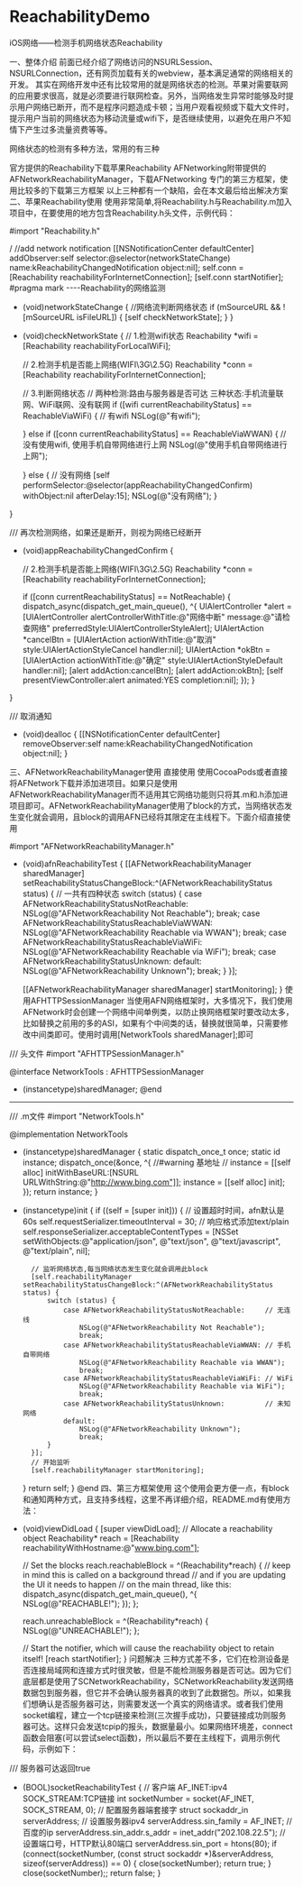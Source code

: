 # ReachabilityDemo
iOS网络——检测手机网络状态Reachability


一、整体介绍
前面已经介绍了网络访问的NSURLSession、NSURLConnection，还有网页加载有关的webview，基本满足通常的网络相关的开发。
其实在网络开发中还有比较常用的就是网络状态的检测。苹果对需要联网的应用要求很高，就是必须要进行联网检查。另外，当网络发生异常时能够及时提示用户网络已断开，而不是程序问题造成卡顿；当用户观看视频或下载大文件时，提示用户当前的网络状态为移动流量或wifi下，是否继续使用，以避免在用户不知情下产生过多流量资费等等。

网络状态的检测有多种方法，常用的有三种

官方提供的Reachability下载苹果Reachability
AFNetworking附带提供的AFNetworkReachabilityManager，下载AFNetworking
专门的第三方框架，使用比较多的下载第三方框架
以上三种都有一个缺陷，会在本文最后给出解决方案
二、苹果Reachability使用
使用非常简单,将Reachability.h与Reachability.m加入项目中，在要使用的地方包含Reachability.h头文件，示例代码：

#import "Reachability.h"

/  //add network notification
    [[NSNotificationCenter defaultCenter] addObserver:self selector:@selector(networkStateChange) name:kReachabilityChangedNotification object:nil];
    self.conn = [Reachability reachabilityForInternetConnection];
    [self.conn startNotifier];
#pragma mark ----Reachability的网络监测
- (void)networkStateChange
{
    //网络流判断网络状态
    if (mSourceURL && ![mSourceURL isFileURL]) {
        [self checkNetworkState];
    }
}

- (void)checkNetworkState
{
    // 1.检测wifi状态
    Reachability *wifi = [Reachability reachabilityForLocalWiFi];
    
    // 2.检测手机是否能上网络(WIFI\3G\2.5G)
    Reachability *conn = [Reachability reachabilityForInternetConnection];
    
  
    
    // 3.判断网络状态
    // 两种检测:路由与服务器是否可达  三种状态:手机流量联网、WiFi联网、没有联网
    if ([wifi currentReachabilityStatus] == ReachableViaWiFi) { // 有wifi
        NSLog(@"有wifi");
        
    } else if ([conn currentReachabilityStatus] == ReachableViaWWAN) { // 没有使用wifi, 使用手机自带网络进行上网
        NSLog(@"使用手机自带网络进行上网");
    
        
    } else { // 没有网络
         [self performSelector:@selector(appReachabilityChangedConfirm) withObject:nil afterDelay:15];
        NSLog(@"没有网络");
    }

    
}

/// 再次检测网络，如果还是断开，则视为网络已经断开
- (void)appReachabilityChangedConfirm {
   
    
    // 2.检测手机是否能上网络(WIFI\3G\2.5G)
    Reachability *conn = [Reachability reachabilityForInternetConnection];
    
    if ([conn currentReachabilityStatus] == NotReachable) {
        dispatch_async(dispatch_get_main_queue(), ^{
            UIAlertController *alert = [UIAlertController alertControllerWithTitle:@"网络中断" message:@"请检查网络" preferredStyle:UIAlertControllerStyleAlert];
            UIAlertAction *cancelBtn = [UIAlertAction actionWithTitle:@"取消" style:UIAlertActionStyleCancel handler:nil];
            UIAlertAction *okBtn = [UIAlertAction actionWithTitle:@"确定" style:UIAlertActionStyleDefault handler:nil];
            [alert addAction:cancelBtn];
            [alert addAction:okBtn];
            [self presentViewController:alert animated:YES completion:nil];
        });
    }
 
    
    
}

/// 取消通知
- (void)dealloc {
    [[NSNotificationCenter defaultCenter] removeObserver:self name:kReachabilityChangedNotification object:nil];
}

三、AFNetworkReachabilityManager使用
直接使用
使用CocoaPods或者直接将AFNetwork下载并添加进项目。如果只是使用AFNetworkReachabilityManager而不适用其它网络功能则只将其.m和.h添加进项目即可。AFNetworkReachabilityManager使用了block的方式，当网络状态发生变化就会调用，且block的调用AFN已经将其限定在主线程下。下面介绍直接使用

#import "AFNetworkReachabilityManager.h"
- (void)afnReachabilityTest {
    [[AFNetworkReachabilityManager sharedManager] setReachabilityStatusChangeBlock:^(AFNetworkReachabilityStatus status) {
        // 一共有四种状态
        switch (status) {
            case AFNetworkReachabilityStatusNotReachable:
                NSLog(@"AFNetworkReachability Not Reachable");
                break;
            case AFNetworkReachabilityStatusReachableViaWWAN:
                NSLog(@"AFNetworkReachability Reachable via WWAN");
                break;
            case AFNetworkReachabilityStatusReachableViaWiFi:
                NSLog(@"AFNetworkReachability Reachable via WiFi");
                break;
            case AFNetworkReachabilityStatusUnknown:
            default:
                NSLog(@"AFNetworkReachability Unknown");
                break;
        }
    }];

    [[AFNetworkReachabilityManager sharedManager] startMonitoring];
}
使用AFHTTPSessionManager
当使用AFN网络框架时，大多情况下，我们使用AFNetwork时会创建一个网络中间单例类，以防止换网络框架时要改动太多，比如替换之前用的多的ASI，如果有个中间类的话，替换就很简单，只需要修改中间类即可。使用时调用[NetworkTools sharedManager];即可

/// 头文件
#import "AFHTTPSessionManager.h"

@interface NetworkTools : AFHTTPSessionManager
+ (instancetype)sharedManager;
@end

---------------------------------------------------------------------------------

/// .m文件
#import "NetworkTools.h"

@implementation NetworkTools
+ (instancetype)sharedManager {
    static dispatch_once_t once;
    static id instance;
    dispatch_once(&once, ^{
        //#warning 基地址
        //        instance = [[self alloc] initWithBaseURL:[NSURL URLWithString:@"http://www.bing.com"]];
        instance = [[self alloc] init];
    });
    return instance;
}
- (instancetype)init {
    if ((self = [super init])) {
        // 设置超时时间，afn默认是60s
        self.requestSerializer.timeoutInterval = 30;
        // 响应格式添加text/plain
        self.responseSerializer.acceptableContentTypes = [NSSet setWithObjects:@"application/json", @"text/json", @"text/javascript", @"text/plain", nil];

        // 监听网络状态,每当网络状态发生变化就会调用此block
        [self.reachabilityManager setReachabilityStatusChangeBlock:^(AFNetworkReachabilityStatus status) {
            switch (status) {
                case AFNetworkReachabilityStatusNotReachable:     // 无连线
                    NSLog(@"AFNetworkReachability Not Reachable");
                    break;
                case AFNetworkReachabilityStatusReachableViaWWAN: // 手机自带网络
                    NSLog(@"AFNetworkReachability Reachable via WWAN");
                    break;
                case AFNetworkReachabilityStatusReachableViaWiFi: // WiFi
                    NSLog(@"AFNetworkReachability Reachable via WiFi");
                    break;
                case AFNetworkReachabilityStatusUnknown:          // 未知网络
                default:
                    NSLog(@"AFNetworkReachability Unknown");
                    break;
            }
        }];
        // 开始监听
        [self.reachabilityManager startMonitoring];
    }
    return self;
}
@end
四、第三方框架使用
这个使用会更方便一点，有block和通知两种方式，且支持多线程，这里不再详细介绍，README.md有使用方法：

- (void)viewDidLoad {
    [super viewDidLoad];
    // Allocate a reachability object
    Reachability* reach = [Reachability reachabilityWithHostname:@"www.bing.com"];

    // Set the blocks
    reach.reachableBlock = ^(Reachability*reach) {
        // keep in mind this is called on a background thread
        // and if you are updating the UI it needs to happen
        // on the main thread, like this:
        dispatch_async(dispatch_get_main_queue(), ^{
            NSLog(@"REACHABLE!");
        });
    };

    reach.unreachableBlock = ^(Reachability*reach) {
        NSLog(@"UNREACHABLE!");
    };

    // Start the notifier, which will cause the reachability object to retain itself!
    [reach startNotifier];
}
问题解决
三种方式差不多，它们在检测设备是否连接局域网和连接方式时很灵敏，但是不能检测服务器是否可达。因为它们底层都是使用了SCNetworkReachability，SCNetworkReachability发送网络数据包到服务器，但它并不会确认服务器真的收到了此数据包。所以，如果我们想确认是否服务器可达，则需要发送一个真实的网络请求。或者我们使用socket编程，建立一个tcp链接来检测(三次握手成功)，只要链接成功则服务器可达。这样只会发送tcpip的报头，数据量最小。如果网络环境差，connect函数会阻塞(可以尝试select函数)，所以最后不要在主线程下，调用示例代码，示例如下：

/// 服务器可达返回true
- (BOOL)socketReachabilityTest {
    // 客户端 AF_INET:ipv4  SOCK_STREAM:TCP链接
    int socketNumber = socket(AF_INET, SOCK_STREAM, 0);
    // 配置服务器端套接字
    struct sockaddr_in serverAddress;
    // 设置服务器ipv4
    serverAddress.sin_family = AF_INET;
    // 百度的ip
    serverAddress.sin_addr.s_addr = inet_addr("202.108.22.5");
    // 设置端口号，HTTP默认80端口
    serverAddress.sin_port = htons(80);
    if (connect(socketNumber, (const struct sockaddr *)&serverAddress, sizeof(serverAddress)) == 0) {
        close(socketNumber);
        return true;
    }
    close(socketNumber);;
    return false;
}
